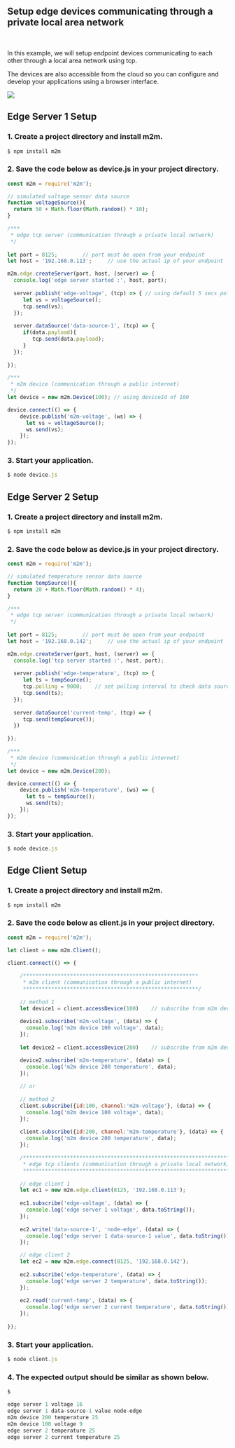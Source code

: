 
## Setup edge devices communicating through a private local area network 

<br>

In this example, we will setup endpoint devices communicating to each other through a local area network using tcp. 

The devices are also accessible from the cloud so you can configure and develop your applications using a browser interface. 

![](assets/m2m-edge.svg)

## Edge Server 1 Setup

### 1. Create a project directory and install m2m.
```js
$ npm install m2m
```
### 2. Save the code below as device.js in your project directory.
```js
const m2m = require('m2m');

// simulated voltage sensor data source
function voltageSource(){
  return 50 + Math.floor(Math.random() * 10);
}

/***
 * edge tcp server (communication through a private local network)
 */
    
let port = 8125;		// port must be open from your endpoint
let host = '192.168.0.113'; 	// use the actual ip of your endpoint

m2m.edge.createServer(port, host, (server) => {
  console.log('edge server started :', host, port);
  
  server.publish('edge-voltage', (tcp) => { // using default 5 secs polling interval
     let vs = voltageSource();
     tcp.send(vs);
  });
  
  server.dataSource('data-source-1', (tcp) => {
     if(data.payload){
        tcp.send(data.payload);
     }
  });
  
});

/***
 * m2m device (communication through a public internet)
 */
let device = new m2m.Device(100); // using deviceId of 100

device.connect(() => {
    device.publish('m2m-voltage', (ws) => {
      let vs = voltageSource();
      ws.send(vs);
    });
});

```
### 3. Start your application.
```js
$ node device.js
```

## Edge Server 2 Setup

### 1. Create a project directory and install m2m.
```js
$ npm install m2m
```
### 2. Save the code below as device.js in your project directory.
```js
const m2m = require('m2m');

// simulated temperature sensor data source
function tempSource(){
  return 20 + Math.floor(Math.random() * 4);
}

/***
 * edge tcp server (communication through a private local network)
 */
    
let port = 8125;		// port must be open from your endpoint
let host = '192.168.0.142'; 	// use the actual ip of your endpoint

m2m.edge.createServer(port, host, (server) => {
  console.log('tcp server started :', host, port);
  
  server.publish('edge-temperature', (tcp) => {
     let ts = tempSource();
     tcp.polling = 9000; 	// set polling interval to check data source for any changes
     tcp.send(ts);
  });
  
  server.dataSource('current-temp', (tcp) => {
     tcp.send(tempSource()); 
  })
  
});

/***
 * m2m device (communication through a public internet)
 */
let device = new m2m.Device(200);

device.connect(() => {
    device.publish('m2m-temperature', (ws) => {
      let ts = tempSource();
      ws.send(ts);
    });
});

```
### 3. Start your application.
```js
$ node device.js
```

## Edge Client Setup

### 1. Create a project directory and install m2m.
```js
$ npm install m2m
```
### 2. Save the code below as client.js in your project directory.
```js
const m2m = require('m2m'); 

let client = new m2m.Client();

client.connect(() => {
    
    /********************************************************
     * m2m client (communication through a public internet)
     ********************************************************/
     
    // method 1
    let device1 = client.accessDevice(100)    // subscribe from m2m device 100
    
    device1.subscribe('m2m-voltage', (data) => {
      console.log('m2m device 100 voltage', data);
    });
    
    let device2 = client.accessDevice(200)    // subscribe from m2m device 200

    device2.subscribe('m2m-temperature', (data) => {
      console.log('m2m device 200 temperature', data);
    });
    
    // or 
    
    // method 2
    client.subscribe({id:100, channel:'m2m-voltage'}, (data) => {
      console.log('m2m device 100 voltage', data);
    });
    
    client.subscribe({id:200, channel:'m2m-temperature'}, (data) => {
      console.log('m2m device 200 temperature', data);
    });

    /********************************************************************
     * edge tcp clients (communication through a private local network)
     ********************************************************************/
     
    // edge client 1 
    let ec1 = new m2m.edge.client(8125, '192.168.0.113');
    
    ec1.subscribe('edge-voltage', (data) => {
      console.log('edge server 1 voltage', data.toString());
    });
    
    ec2.write('data-source-1', 'node-edge', (data) => {
      console.log('edge server 1 data-source-1 value', data.toString());
    });

    // edge client 2
    let ec2 = new m2m.edge.connect(8125, '192.168.0.142');
    
    ec2.subscribe('edge-temperature', (data) => {
      console.log('edge server 2 temperature', data.toString());
    });
    
    ec2.read('current-temp', (data) => {
      console.log('edge server 2 current temperature', data.toString());
    });
    
});

```
### 3. Start your application.
```js
$ node client.js
```

### 4. The expected output should be similar as shown below.
```js
$

edge server 1 voltage 16
edge server 1 data-source-1 value node-edge
m2m device 200 temperature 25
m2m device 100 voltage 9
edge server 2 temperature 25
edge server 2 current temperature 25

```


